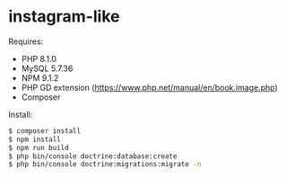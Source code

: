 # instagram-like

Requires:
- PHP 8.1.0
- MySQL 5.7.36
- NPM 9.1.2
- PHP GD extension (https://www.php.net/manual/en/book.image.php)
- Composer

Install:
```bash
$ composer install
$ npm install
$ npm run build
$ php bin/console doctrine:database:create
$ php bin/console doctrine:migrations:migrate -n
```
